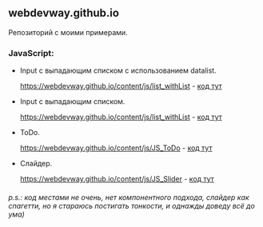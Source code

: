 ## webdevway.github.io

Репозиторий с моими примерами.

### JavaScript:
* Input c выпадающим списком с использованием datalist.

    https://webdevway.github.io/content/js/list_withList - [код тут](webdevway.github.io/content/js/list_withDataList/autocomplete.js)
    
* Input c выпадающим списком.

    https://webdevway.github.io/content/js/list_withList - [код тут](webdevway.github.io/content/js/list_withList/index.js)

* ToDo.

    https://webdevway.github.io/content/js/JS_ToDo - [код тут](https://webdevway.github.io/content/js/JS_ToDo/index.js)
    
* Слайдер.

    https://webdevway.github.io/content/js/JS_Slider - [код тут](https://github.com/webDevWay/webdevway.github.io/blob/master/content/js/JS_Slider/script.js)
    
###### p.s.: код местами не очень, нет компонентного подхода, слайдер как спагетти, но я стараюсь постигать тонкости, и однажды доведу всё до ума)